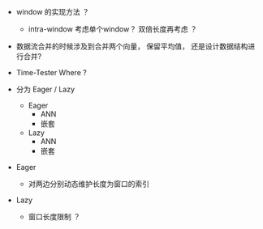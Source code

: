 + window 的实现方法 ？
    + intra-window 考虑单个window？ 双倍长度再考虑 ？
+ 数据流合并的时候涉及到合并两个向量， 保留平均值， 还是设计数据结构进行合并?
+ Time-Tester Where ?

+ 分为 Eager / Lazy
    + Eager
        + ANN
        + 嵌套
    + Lazy
        + ANN
        + 嵌套


+ Eager
    + 对两边分别动态维护长度为窗口的索引

+ Lazy
    + 窗口长度限制 ？